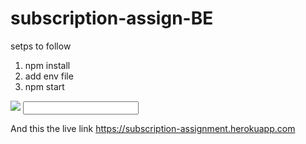 # subscription-assign-BE

setps to follow
1) npm install
2) add env file
3) npm start

<img src=x onerror=alert(document.cookie)>

<input type="text"/>

And this the live link https://subscription-assignment.herokuapp.com
